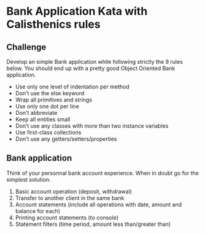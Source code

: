 # Bank Application Kata with Calisthenics rules
## Challenge
Develop an simple Bank application while following strictly the 9 rules below. You should end up with a pretty good Object Oriented Bank application.
- Use only one level of indentation per method
- Don’t use the else keyword
- Wrap all primitives and strings
- Use only one dot per line
- Don’t abbreviate
- Keep all entities small
- Don’t use any classes with more than two instance variables
- Use first-class collections
- Don’t use any getters/setters/properties

## Bank application
Think of your personnal bank account experience. When in doubt go for the simplest solution.
1. Basic account operation (deposit, withdrawal)
2. Transfer to another client in the same bank
3. Account statements (include all operations with date, amount and balance for each)
4. Printing account statements (to console)
5. Statement filters (time period, amount less than/greater than)
